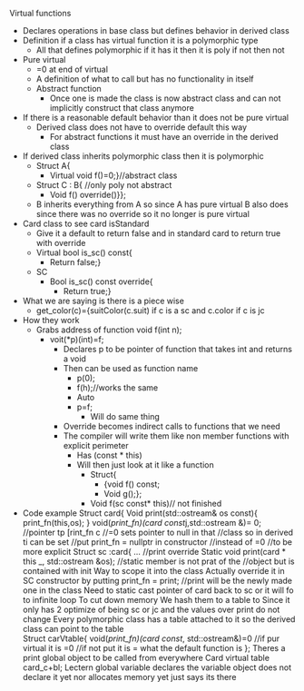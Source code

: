 Virtual functions 
* Declares operations in base class but defines behavior in derived class 
* Definition if a class has virtual function it is a polymorphic type 
  * All that defines polymorphic if it has it then it is poly if not then not 
* Pure virtual 
  * =0 at end of virtual 
  * A definition of what to call but has no functionality in itself 
  * Abstract function
    * Once one is made the class is now abstract class and can not implicitly construct that class anymore 
* If there is a reasonable default behavior than it does not be pure virtual 
  * Derived class does not have to override default this way 
    * For abstract functions it must have an override in the derived class 
* If derived class inherits polymorphic class then it is polymorphic 
  * Struct A{
    * Virtual void f()=0;}//abstract class
  * Struct C : B{ //only poly not abstract
    * Void f() override()}};
  * B inherits everything from A so since A has pure virtual B also does since there was no override so it no longer is pure virtual 
* Card class to see card isStandard
  * Give it a default to return false and in standard card to return true with override 
  * Virtual bool is_sc() const{
     * Return false;}
  * SC
     * Bool is_sc() const override{
         * Return true;}
* What we are saying is there is a piece wise 
  * get_color(c)={suitColor(c.suit) if c is a sc and c.color if c is jc
* How they work
  * Grabs address of function void f(int n);
     * voit(*p)(int)=f;
        * Declares p to be pointer of function that takes int and returns a void
        * Then can be used as function name 
           * p(0);
           * f(h);//works the same 
           * Auto 
           * p=f;
              * Will do same thing
        * Override becomes indirect calls to functions that we need 
        * The compiler will write them like non member functions with explicit perimeter
           * Has (const * this)
           * Will then just look at it like a function
              * Struct{
                  * {void f() const;
                  * Void g();};
              * Void f(sc const* this)// not finished 
* Code example
Struct card{
Void print(std::ostream& os const){
print_fn(this,os);
}
void(*print_fn)(card const*j,std::ostream &)= 0;
//pointer tp [rint_fn c
//=0 sets pointer to null in that 
//class so in derived ti can be set
//put print_fn = nullptr in constructor
//instead of =0
//to be more explicit
Struct sc :card{
…
//print override
Static void print(card * this _, std::ostream &os);
//static member is not prat of the 
//object but is contained with init
Way to scope it into the class
Actually override it in SC constructor by putting print_fn = print; //print will be the newly made one in the class
Need to static cast pointer of card back to sc or it will fo to infinite loop 
To cut down memory 
We hash them to a table to 
Since it only has 2 optimize of being sc or jc and the values over print do not change 
Every polymorphic class has a table attached to it so the derived class can point to the table 	
Struct carVtable{
void(*print_fn)(card const*, std::ostream&)=0
//if pur virtual it is =0
//if not put it is = what the default function is 
};
Theres a print global object to be called from everywhere 
Card virtual table card_c+bl;
Lectern global variable declares the variable object does not declare it yet nor allocates memory yet just says its there 
